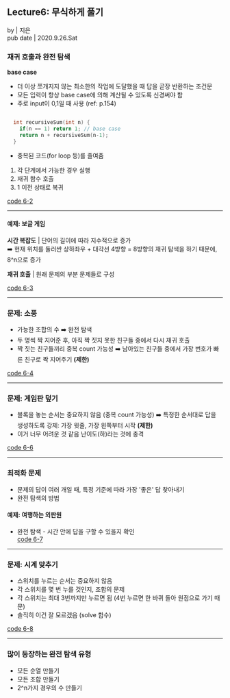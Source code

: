 ## Lecture6: 무식하게 풀기
by | 지은  
pub date | 2020.9.26.Sat

### 재귀 호출과 완전 탐색

**base case**
- 더 이상 쪼개지지 않는 최소한의 작업에 도달했을 때 답을 곧장 반환하는 조건문
- 모든 입력이 항상 base case에 의해 계산될 수 있도록 신경써야 함
- 주로 input이 0,1일 때 사용 (ref: p.154)

```c++

  int recursiveSum(int n) {
    if(n == 1) return 1; // base case
    return n + recursiveSum(n-1);
  }

```
- 중복된 코드(for loop 등)를 줄여줌

1. 각 단계에서 가능한 경우 실행
2. 재귀 함수 호출
3. 1 이전 상태로 복귀

[code 6-2](https://github.com/snulion-study/algorithm-int/blob/jieun/jieun/6-2/6-2.cpp)

---

#### 예제: 보글 게임  

**시간 복잡도** | 단어의 길이에 따라 지수적으로 증가  
➡️ 현재 위치를 둘러싼 상하좌우 + 대각선 4방향 = 8방향의 재귀 탐색을 하기 때문에, 8^n으로 증가

**재귀 호출** | 원래 문제의 부분 문제들로 구성

[code 6-3](https://github.com/snulion-study/algorithm-int/blob/jieun/jieun/6-3/6-3.cpp)

---

### 문제: 소풍
- 가능한 조합의 수 ➡️ 완전 탐색  
- 두 명씩 짝 지어준 후, 아직 짝 짓지 못한 친구들 중에서 다시 재귀 호출
- 짝 짓는 친구들끼리 중복 count 가능성
➡️ 남아있는 친구들 중에서 가장 번호가 빠른 친구로 짝 지어주기 **(제한)**

[code 6-4](https://github.com/snulion-study/algorithm-int/blob/jieun/jieun/6-4/6-4.cpp)

---

### 문제: 게임판 덮기  
- 블록을 놓는 순서는 중요하지 않음 (중복 count 가능성) 
➡️ 특정한 순서대로 답을 생성하도록 강제: 가장 윗줄, 가장 왼쪽부터 시작 **(제한)**
- 이거 너무 어려운 것 같음 난이도(하)라는 것에 충격

[code 6-6](https://github.com/snulion-study/algorithm-int/blob/jieun/jieun/6-6/6-6.cpp)

---

### 최적화 문제 
- 문제의 답이 여러 개일 때, 특정 기준에 따라 가장 '좋은' 답 찾아내기
- 완전 탐색의 방법

#### 예제: 여행하는 외판원
- 완전 탐색 - 시간 안에 답을 구할 수 있을지 확인  
[code 6-7](https://github.com/snulion-study/algorithm-int/blob/jieun/jieun/6-7/6-7.cpp)

---

### 문제: 시계 맞추기
- 스위치를 누르는 순서는 중요하지 않음
- 각 스위치를 몇 번 누를 것인지, 조합의 문제 
- 각 스위치는 최대 3번까지만 누르면 됨 (4번 누르면 한 바퀴 돌아 원점으로 가기 때문)
- 솔직히 이건 잘 모르겠음 (solve 함수)

[code 6-8](https://github.com/snulion-study/algorithm-int/blob/jieun/jieun/6-8/6-8.cpp)

---

### 많이 등장하는 완전 탐색 유형  
- 모든 순열 만들기
- 모든 조합 만들기
- 2^n가지 경우의 수 만들기  
